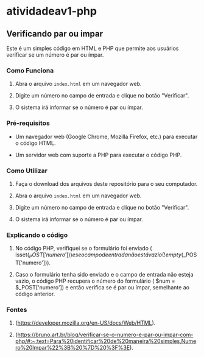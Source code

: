 # atividadeav1-php

## Verificando par ou impar 

Este é um simples código em HTML e PHP que permite aos usuários verificar se um número é par ou ímpar.

### Como Funciona

1. Abra o arquivo `index.html` em um navegador web.

2. Digite um número no campo de entrada e clique no botão "Verificar".

3. O sistema irá informar se o número é par ou ímpar.

### Pré-requisitos

- Um navegador web (Google Chrome, Mozilla Firefox, etc.) para executar o código HTML.

- Um servidor web com suporte a PHP para executar o código PHP.

### Como Utilizar

1. Faça o download dos arquivos deste repositório para o seu computador.

2. Abra o arquivo `index.html` em um navegador web.

3. Digite um número no campo de entrada e clique no botão "Verificar".

4. O sistema irá informar se o número é par ou ímpar.

### Explicando o código

1. No código PHP, verifiquei se o formulário foi enviado ( isset($_POST['numero'])) e se o campo de entrada não está vazio ( !empty($_POST['numero'])).

2. Caso o formulário tenha sido enviado e o campo de entrada não esteja vazio, o código PHP recupera o número do formulário ( $num = $_POST['numero']) e então verifica se é par ou ímpar, semelhante ao código anterior.

 ### Fontes 

1. (https://developer.mozilla.org/en-US/docs/Web/HTML).

2. (https://bruno.art.br/blog/verificar-se-o-numero-e-par-ou-impar-com-php/#:~:text=Para%20identificar%20de%20maneira%20simples,Numero%20Impar%22%3B%20%7D%20%3F%3E).
